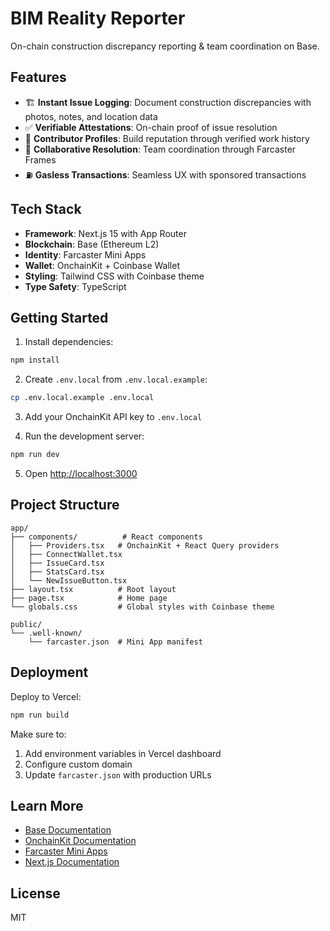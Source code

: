 # BIM Reality Reporter

On-chain construction discrepancy reporting & team coordination on Base.

## Features

- 🏗️ **Instant Issue Logging**: Document construction discrepancies with photos, notes, and location data
- ✅ **Verifiable Attestations**: On-chain proof of issue resolution
- 👥 **Contributor Profiles**: Build reputation through verified work history
- 💬 **Collaborative Resolution**: Team coordination through Farcaster Frames
- ⛽ **Gasless Transactions**: Seamless UX with sponsored transactions

## Tech Stack

- **Framework**: Next.js 15 with App Router
- **Blockchain**: Base (Ethereum L2)
- **Identity**: Farcaster Mini Apps
- **Wallet**: OnchainKit + Coinbase Wallet
- **Styling**: Tailwind CSS with Coinbase theme
- **Type Safety**: TypeScript

## Getting Started

1. Install dependencies:
```bash
npm install
```

2. Create `.env.local` from `.env.local.example`:
```bash
cp .env.local.example .env.local
```

3. Add your OnchainKit API key to `.env.local`

4. Run the development server:
```bash
npm run dev
```

5. Open [http://localhost:3000](http://localhost:3000)

## Project Structure

```
app/
├── components/          # React components
│   ├── Providers.tsx   # OnchainKit + React Query providers
│   ├── ConnectWallet.tsx
│   ├── IssueCard.tsx
│   ├── StatsCard.tsx
│   └── NewIssueButton.tsx
├── layout.tsx          # Root layout
├── page.tsx            # Home page
└── globals.css         # Global styles with Coinbase theme

public/
└── .well-known/
    └── farcaster.json  # Mini App manifest
```

## Deployment

Deploy to Vercel:

```bash
npm run build
```

Make sure to:
1. Add environment variables in Vercel dashboard
2. Configure custom domain
3. Update `farcaster.json` with production URLs

## Learn More

- [Base Documentation](https://docs.base.org)
- [OnchainKit Documentation](https://onchainkit.xyz)
- [Farcaster Mini Apps](https://docs.farcaster.xyz/developers/frames/v2/mini-apps)
- [Next.js Documentation](https://nextjs.org/docs)

## License

MIT

